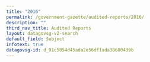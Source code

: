 ```yaml
---
title: "2016"
permalink: /government-gazette/audited-reports/2016/
description: ""
third_nav_title: Audited Reports
layout: datagovsg-v2-search
default_field: Subject
infotext: true
datagovsg-id: d_91c5054d45ada2e56df1ada30680439b
---
```

